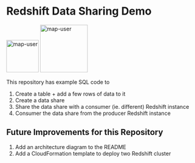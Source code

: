 # Redshift Data Sharing Demo

<img width="85" alt="map-user" src="https://img.shields.io/badge/views-093-green"> <img width="125" alt="map-user" src="https://img.shields.io/badge/unique visits-024-green">

This repository has example SQL code to

1. Create a table + add a few rows of data to it
2. Create a data share
3. Share the data share with a consumer (ie. different) Redshift instance
4. Consumer the data share from the producer Redshift instance

## Future Improvements for this Repository

1. Add an architecture diagram to the README
2. Add a CloudFormation template to deploy two Redshift cluster
